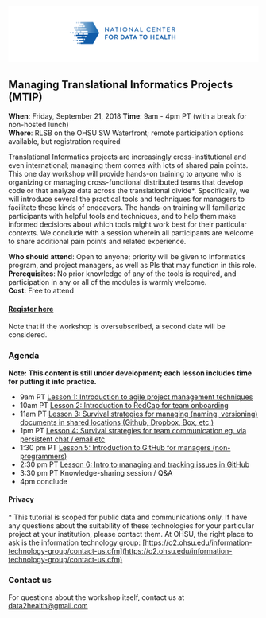 ![](./other-images/CD2H-logo-01.png)
## Managing Translational Informatics Projects (MTIP)

**When**: Friday, September 21, 2018 
**Time**: 9am - 4pm PT (with a break for non-hosted lunch)  
**Where**: RLSB on the OHSU SW Waterfront; remote participation options available, but registration required

Translational Informatics projects are increasingly cross-institutional and even international; managing them comes with lots of shared pain points. This one day workshop will provide hands-on training to anyone who is organizing or managing cross-functional distributed teams that develop code or that analyze data across the translational divide*. Specifically, we will introduce several the practical tools and techniques for managers to facilitate these kinds of endeavors. The hands-on training will familiarize participants with helpful tools and techniques, and to help them make informed decisions about which tools might work best for their particular contexts. We conclude with a session wherein all participants are welcome to share additional pain points and related experience.

**Who should attend**: Open to anyone; priority will be given to Informatics program, and project managers, as well as PIs that may function in this role. 
**Prerequisites**: No prior knowledge of any of the tools is required, and participation in any or all of the modules is warmly welcome.  
**Cost**: Free to attend  

#### [Register here](https://docs.google.com/forms/d/e/1FAIpQLSdNWPSk1jJVu-b2ITL6SwNVlOkaqdHiymTV4GtrZzmetuaJdQ/viewform)
Note that if the workshop is oversubscribed, a second date will be considered.

### Agenda

**Note: This content is still under development; each lesson includes time for putting it into practice.**  

- 9am PT [Lesson 1: Introduction to agile project management techniques](lessons/Lesson1.md)
- 10am PT [Lesson 2: Introduction to RedCap for team onboarding](lessons/Lesson2.md) 
- 11am PT [Lesson 3: Survival strategies for managing (naming, versioning) documents in shared locations (Github, Dropbox, Box, etc.)](lessons/Lesson5.md) 
- 1pm PT [Lesson 4: Survival strategies for team communication eg. via persistent chat / email etc](lessons/Lesson6.md)
- 1:30 pm PT [Lesson 5: Introduction to GitHub for managers (non-programmers)
](lessons/Lesson3.md) 
- 2:30 pm PT [Lesson 6: Intro to managing and tracking issues in GitHub
](lessons/Lesson4.md)
- 3:30 pm PT Knowledge-sharing session / Q&A
- 4pm conclude

#### Privacy
\* This tutorial is scoped for public data and communications only. If have any questions about the suitability of these technologies for your particular project at your institution, please contact them. At OHSU, the right place to ask is the information technology group: [https://o2.ohsu.edu/information-technology-group/contact-us.cfm](https://o2.ohsu.edu/information-technology-group/contact-us.cfm)

### Contact us
For questions about the workshop itself, contact us at [data2health@gmail.com](mailto:data2health@gmail.com)

